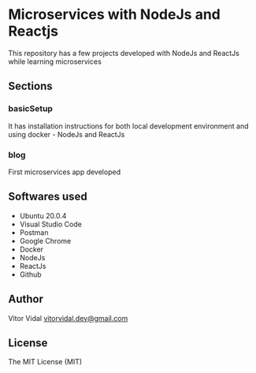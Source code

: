 # Microservices with NodeJs and Reactjs

This repository has a few projects developed with NodeJs and ReactJs while learning microservices

## Sections

### basicSetup

It has installation instructions for both local development environment and using docker - NodeJs and ReactJs

### blog

First microservices app developed

## Softwares used

* Ubuntu 20.0.4
* Visual Studio Code
* Postman
* Google Chrome
* Docker
* NodeJs
* ReactJs
* Github

## Author

Vitor Vidal <vitorvidal.dev@gmail.com>

## License

The MIT License (MIT)
